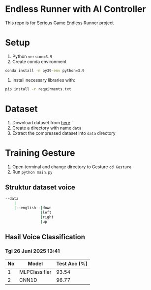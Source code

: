 # Endless Runner with AI Controller

This repo is for Serious Game Endless Runner project

# Setup
1. Python `version=3.9`
1. Create conda environment
```cmd
conda install -n py39-env python=3.9
```
1. Install necessary libraries with:
```cmd
pip install -r requirments.txt
```

# Dataset
1. Download dataset from [here](https://drive.google.com/drive/folders/1Eoz_s6n4jPc5ikg9J29R7dAT7iPIxese?usp=drive_link)
`
1. Create a directory with name `data`
1. Extract the compressed dataset into `data` directory 

# Training Gesture
1. Open terminal and change directory to Gesture `cd Gesture`
1. Run `python main.py`

## Struktur dataset voice
```cmd
--data
	|
	|--english--|down
				|left
				|right
				|up
```

## Hasil Voice Classification
### Tgl 26 Juni 2025 13:41
| No | Model        | Test Acc (%) |
|----|--------------|--------------|
| 1  | MLPClassifier | 93.54        |
| 2  | CNN1D         | 96.77        |

